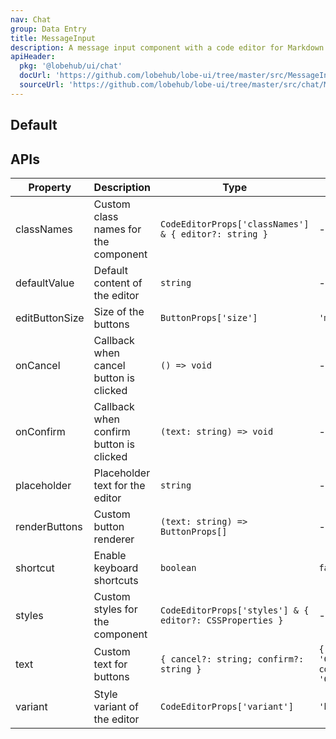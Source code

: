 ```yaml
---
nav: Chat
group: Data Entry
title: MessageInput
description: A message input component with a code editor for Markdown content, with confirm and cancel buttons. Supports keyboard shortcuts and custom button rendering.
apiHeader:
  pkg: '@lobehub/ui/chat'
  docUrl: 'https://github.com/lobehub/lobe-ui/tree/master/src/MessageInput/ChatItem/index.md'
  sourceUrl: 'https://github.com/lobehub/lobe-ui/tree/master/src/chat/MessageInput/index.tsx'
---
```


## Default

<code src="./demos/index.tsx" ></code>

## APIs

| Property       | Description                             | Type                                                     | Default                                    |
| -------------- | --------------------------------------- | -------------------------------------------------------- | ------------------------------------------ |
| classNames     | Custom class names for the component    | `CodeEditorProps['classNames'] & { editor?: string }`    | -                                          |
| defaultValue   | Default content of the editor           | `string`                                                 | -                                          |
| editButtonSize | Size of the buttons                     | `ButtonProps['size']`                                    | `'middle'`                                 |
| onCancel       | Callback when cancel button is clicked  | `() => void`                                             | -                                          |
| onConfirm      | Callback when confirm button is clicked | `(text: string) => void`                                 | -                                          |
| placeholder    | Placeholder text for the editor         | `string`                                                 | -                                          |
| renderButtons  | Custom button renderer                  | `(text: string) => ButtonProps[]`                        | -                                          |
| shortcut       | Enable keyboard shortcuts               | `boolean`                                                | `false`                                    |
| styles         | Custom styles for the component         | `CodeEditorProps['styles'] & { editor?: CSSProperties }` | -                                          |
| text           | Custom text for buttons                 | `{ cancel?: string; confirm?: string }`                  | `{ cancel: 'Cancel', confirm: 'Confirm' }` |
| variant        | Style variant of the editor             | `CodeEditorProps['variant']`                             | `'borderless'`                             |
